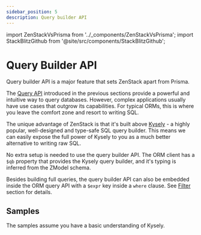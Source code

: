 ```yaml
---
sidebar_position: 5
description: Query builder API
---
```


import ZenStackVsPrisma from '../_components/ZenStackVsPrisma';
import StackBlitzGithub from '@site/src/components/StackBlitzGithub';

# Query Builder API

<ZenStackVsPrisma>
Query builder API is a major feature that sets ZenStack apart from Prisma.
</ZenStackVsPrisma>

The [Query API](./api/) introduced in the previous sections provide a powerful and intuitive way to query databases. However, complex applications usually have use cases that outgrow its capabilities. For typical ORMs, this is where you leave the comfort zone and resort to writing SQL.

The unique advantage of ZenStack is that it's built above [Kysely](https://kysely.dev) - a highly popular, well-designed and type-safe SQL query builder. This means we can easily expose the full power of Kysely to you as a much better alternative to writing raw SQL.

No extra setup is needed to use the query builder API. The ORM client has a `$qb` property that provides the Kysely query builder, and it's typing is inferred from the ZModel schema.

Besides building full queries, the query builder API can also be embedded inside the ORM query API with a `$expr` key inside a `where` clause. See [Filter](./api/filter.md) section for details.

## Samples

The samples assume you have a basic understanding of Kysely.

<StackBlitzGithub repoPath="zenstackhq/v3-doc-orm" openFile="query-builder.ts" startScript="generate,query-builder" />
